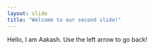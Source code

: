 ```yaml
---
layout: slide
title: "Welcome to our second slide!"
---
```

Hello, I am Aakash.
Use the left arrow to go back!
